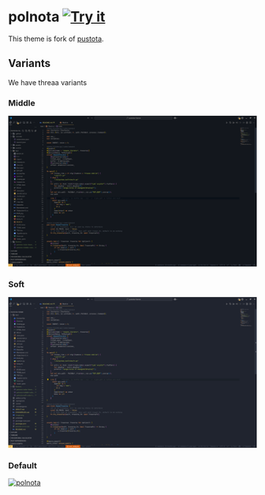 # polnota [![Try it](https://img.shields.io/badge/try%20it-online-blue)](https://vscode.dev/editor/theme/alexeev-prog.polnota)

This theme is fork of [pustota](https://github.com/pustota-thene/pustota).

## Variants
We have threaa variants

### Middle
![alt text](https://raw.githubusercontent.com/alexeev-prog/polnota-theme/refs/heads/master/assets/middle-bg.png)

### Soft
![alt text](https://raw.githubusercontent.com/alexeev-prog/polnota-theme/refs/heads/master/assets/soft-bg.png)

### Default
[![polnota](https://raw.githubusercontent.com/alexeev-prog/polnota-theme/refs/heads/master/assets/minimal.png)](https://github.com/alexeev-prog/polnota/blob/master/ABOUT.md)
